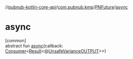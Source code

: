 //[pubnub-kotlin-core-api](../../../index.md)/[com.pubnub.kmp](../index.md)/[PNFuture](index.md)/[async](async.md)

# async

[common]\
abstract fun [async](async.md)(callback: [Consumer](../../com.pubnub.api.v2.callbacks/-consumer/index.md)&lt;[Result](../../com.pubnub.api.v2.callbacks/-result/index.md)&lt;@[UnsafeVariance](https://kotlinlang.org/api/core/kotlin-stdlib/kotlin/-unsafe-variance/index.html)[OUTPUT](index.md)&gt;&gt;)
